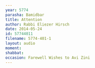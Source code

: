 ```yaml
---
year: 5774
parasha: Bamidbar
title: Attention
author: Rabbi Eliezer Hirsch
date: 2014-05-24
id: 57744011
filename: 5774-401-1
layout: audio
moment: 
shabbat: 
occasion: Farewell Wishes to Avi Zini
---
```

